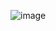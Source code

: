 ![image](https://user-images.githubusercontent.com/55869934/202786560-4613854e-8dc0-4e5c-931f-d51a53b74e7d.png)

